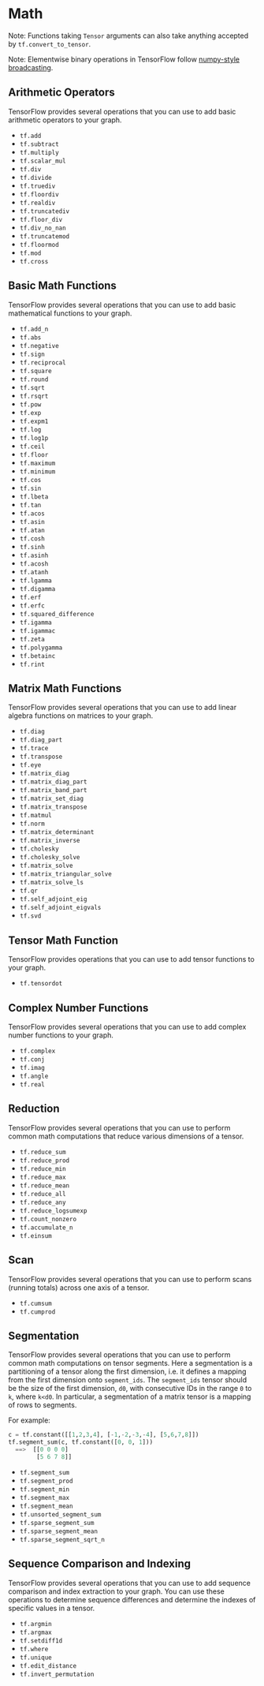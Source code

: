 # Math

Note: Functions taking `Tensor` arguments can also take anything accepted by
`tf.convert_to_tensor`.



Note: Elementwise binary operations in TensorFlow follow [numpy-style
broadcasting](http://docs.scipy.org/doc/numpy/user/basics.broadcasting.html).

## Arithmetic Operators

TensorFlow provides several operations that you can use to add basic arithmetic
operators to your graph.

*   `tf.add`
*   `tf.subtract`
*   `tf.multiply`
*   `tf.scalar_mul`
*   `tf.div`
*   `tf.divide`
*   `tf.truediv`
*   `tf.floordiv`
*   `tf.realdiv`
*   `tf.truncatediv`
*   `tf.floor_div`
*   `tf.div_no_nan`
*   `tf.truncatemod`
*   `tf.floormod`
*   `tf.mod`
*   `tf.cross`

## Basic Math Functions

TensorFlow provides several operations that you can use to add basic
mathematical functions to your graph.

*   `tf.add_n`
*   `tf.abs`
*   `tf.negative`
*   `tf.sign`
*   `tf.reciprocal`
*   `tf.square`
*   `tf.round`
*   `tf.sqrt`
*   `tf.rsqrt`
*   `tf.pow`
*   `tf.exp`
*   `tf.expm1`
*   `tf.log`
*   `tf.log1p`
*   `tf.ceil`
*   `tf.floor`
*   `tf.maximum`
*   `tf.minimum`
*   `tf.cos`
*   `tf.sin`
*   `tf.lbeta`
*   `tf.tan`
*   `tf.acos`
*   `tf.asin`
*   `tf.atan`
*   `tf.cosh`
*   `tf.sinh`
*   `tf.asinh`
*   `tf.acosh`
*   `tf.atanh`
*   `tf.lgamma`
*   `tf.digamma`
*   `tf.erf`
*   `tf.erfc`
*   `tf.squared_difference`
*   `tf.igamma`
*   `tf.igammac`
*   `tf.zeta`
*   `tf.polygamma`
*   `tf.betainc`
*   `tf.rint`

## Matrix Math Functions

TensorFlow provides several operations that you can use to add linear algebra
functions on matrices to your graph.

*   `tf.diag`
*   `tf.diag_part`
*   `tf.trace`
*   `tf.transpose`
*   `tf.eye`
*   `tf.matrix_diag`
*   `tf.matrix_diag_part`
*   `tf.matrix_band_part`
*   `tf.matrix_set_diag`
*   `tf.matrix_transpose`
*   `tf.matmul`
*   `tf.norm`
*   `tf.matrix_determinant`
*   `tf.matrix_inverse`
*   `tf.cholesky`
*   `tf.cholesky_solve`
*   `tf.matrix_solve`
*   `tf.matrix_triangular_solve`
*   `tf.matrix_solve_ls`
*   `tf.qr`
*   `tf.self_adjoint_eig`
*   `tf.self_adjoint_eigvals`
*   `tf.svd`


## Tensor Math Function

TensorFlow provides operations that you can use to add tensor functions to your
graph.

*   `tf.tensordot`


## Complex Number Functions

TensorFlow provides several operations that you can use to add complex number
functions to your graph.

*   `tf.complex`
*   `tf.conj`
*   `tf.imag`
*   `tf.angle`
*   `tf.real`


## Reduction

TensorFlow provides several operations that you can use to perform
common math computations that reduce various dimensions of a tensor.

*   `tf.reduce_sum`
*   `tf.reduce_prod`
*   `tf.reduce_min`
*   `tf.reduce_max`
*   `tf.reduce_mean`
*   `tf.reduce_all`
*   `tf.reduce_any`
*   `tf.reduce_logsumexp`
*   `tf.count_nonzero`
*   `tf.accumulate_n`
*   `tf.einsum`

## Scan

TensorFlow provides several operations that you can use to perform scans
(running totals) across one axis of a tensor.

*   `tf.cumsum`
*   `tf.cumprod`

## Segmentation

TensorFlow provides several operations that you can use to perform common
math computations on tensor segments.
Here a segmentation is a partitioning of a tensor along
the first dimension, i.e. it  defines a mapping from the first dimension onto
`segment_ids`. The `segment_ids` tensor should be the size of
the first dimension, `d0`, with consecutive IDs in the range `0` to `k`,
where `k<d0`.
In particular, a segmentation of a matrix tensor is a mapping of rows to
segments.

For example:

```python
c = tf.constant([[1,2,3,4], [-1,-2,-3,-4], [5,6,7,8]])
tf.segment_sum(c, tf.constant([0, 0, 1]))
  ==>  [[0 0 0 0]
        [5 6 7 8]]
```

*   `tf.segment_sum`
*   `tf.segment_prod`
*   `tf.segment_min`
*   `tf.segment_max`
*   `tf.segment_mean`
*   `tf.unsorted_segment_sum`
*   `tf.sparse_segment_sum`
*   `tf.sparse_segment_mean`
*   `tf.sparse_segment_sqrt_n`


## Sequence Comparison and Indexing

TensorFlow provides several operations that you can use to add sequence
comparison and index extraction to your graph. You can use these operations to
determine sequence differences and determine the indexes of specific values in
a tensor.

*   `tf.argmin`
*   `tf.argmax`
*   `tf.setdiff1d`
*   `tf.where`
*   `tf.unique`
*   `tf.edit_distance`
*   `tf.invert_permutation`
